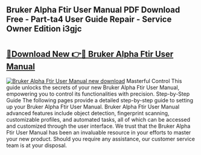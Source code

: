 ## Bruker Alpha Ftir User Manual PDF Download Free - Part-ta4 User Guide Repair - Service Owner Edition i3gjc

# <h2><a href="http://bc28539.oget.top/?id=Bruker+Alpha+Ftir+User+Manual">🔗Download New 👉🔴 Bruker Alpha Ftir User Manual</a></h2>

[![Bruker Alpha Ftir User Manual new download](https://i.imgur.com/5g1atiW.png)](http://bc28539.oget.top/?id=Bruker+Alpha+Ftir+User+Manual)
Masterful Control This guide unlocks the secrets of your new Bruker Alpha Ftir User Manual, empowering you to control its functionalities with precision. Step-by-Step Guide The following pages provide a detailed step-by-step guide to setting up your Bruker Alpha Ftir User Manual. Bruker Alpha Ftir User Manual advanced features include object detection, fingerprint scanning, customizable profiles, and automated tasks, all of which can be accessed and customized through the user interface. We trust that the Bruker Alpha Ftir User Manual has been an invaluable resource in your efforts to master your new product. Should you require any assistance, our customer service team is at your disposal.

